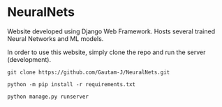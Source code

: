 # NeuralNets
Website developed using Django Web Framework. Hosts several trained Neural Networks and ML models.

In order to use this website, simply clone the repo and run the server (development).

`git clone https://github.com/Gautam-J/NeuralNets.git`

`python -m pip install -r requirements.txt`

`python manage.py runserver`
